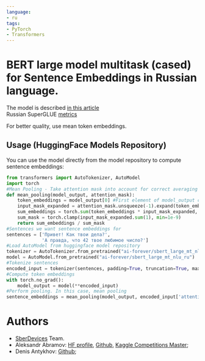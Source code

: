 ```yaml
---
language:
- ru
tags:
- PyTorch
- Transformers
---
```


# BERT large model multitask (cased) for Sentence Embeddings in Russian language.
The model is described [in this article](https://habr.com/ru/company/sberdevices/blog/560748/)  
Russian SuperGLUE [metrics](https://russiansuperglue.com/login/submit_info/944)

For better quality, use mean token embeddings.
## Usage (HuggingFace Models Repository)
You can use the model directly from the model repository to compute sentence embeddings:
```python
from transformers import AutoTokenizer, AutoModel
import torch
#Mean Pooling - Take attention mask into account for correct averaging
def mean_pooling(model_output, attention_mask):
    token_embeddings = model_output[0] #First element of model_output contains all token embeddings
    input_mask_expanded = attention_mask.unsqueeze(-1).expand(token_embeddings.size()).float()
    sum_embeddings = torch.sum(token_embeddings * input_mask_expanded, 1)
    sum_mask = torch.clamp(input_mask_expanded.sum(1), min=1e-9)
    return sum_embeddings / sum_mask
#Sentences we want sentence embeddings for
sentences = ['Привет! Как твои дела?',
             'А правда, что 42 твое любимое число?']
#Load AutoModel from huggingface model repository
tokenizer = AutoTokenizer.from_pretrained("ai-forever/sbert_large_mt_nlu_ru")
model = AutoModel.from_pretrained("ai-forever/sbert_large_mt_nlu_ru")
#Tokenize sentences
encoded_input = tokenizer(sentences, padding=True, truncation=True, max_length=24, return_tensors='pt')
#Compute token embeddings
with torch.no_grad():
    model_output = model(**encoded_input)
#Perform pooling. In this case, mean pooling
sentence_embeddings = mean_pooling(model_output, encoded_input['attention_mask'])
```

# Authors
+ [SberDevices](https://sberdevices.ru/) Team.
+ Aleksandr Abramov: [HF profile](https://huggingface.co/Andrilko), [Github](https://github.com/Ab1992ao), [Kaggle Competitions Master](https://www.kaggle.com/andrilko);
+ Denis Antykhov: [Github](https://github.com/gaphex);
